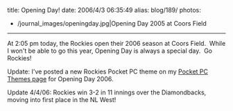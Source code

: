 title: Opening Day!
date: 2006/4/3 06:35:49
alias: blog/189/
photos:
- /journal_images/openingday.jpg|Opening Day 2005 at Coors Field
---
At 2:05 pm today, the Rockies open their 2006 season at Coors Field.  While I won't be able to go this year, Opening Day is always a special day.  Go Rockies!

Update: I've posted a new Rockies Pocket PC theme on my [Pocket PC Themes page](PocketPCThemes.aspx) for Opening Day 2006.

Update 4/4/06: Rockies win 3-2 in 11 innings over the Diamondbacks, moving into first place in the NL West!